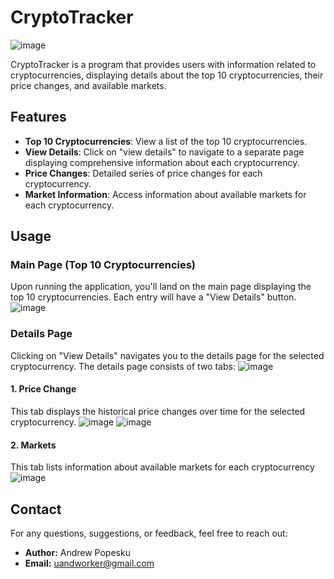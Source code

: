 # CryptoTracker

![image](https://github.com/AndrewPopesku/CryptoTracker/assets/101664066/1a6059a8-8457-4849-a24d-c59972710292)

CryptoTracker is a program that provides users with information related to cryptocurrencies, displaying details about the top 10 cryptocurrencies, their price changes, and available markets.

## Features

- **Top 10 Cryptocurrencies**: View a list of the top 10 cryptocurrencies.
- **View Details**: Click on "view details" to navigate to a separate page displaying comprehensive information about each cryptocurrency.
- **Price Changes**: Detailed series of price changes for each cryptocurrency.
- **Market Information**: Access information about available markets for each cryptocurrency.

## Usage

### Main Page (Top 10 Cryptocurrencies)

Upon running the application, you'll land on the main page displaying the top 10 cryptocurrencies. Each entry will have a "View Details" button.
![image](https://github.com/AndrewPopesku/CryptoTracker/assets/101664066/0af8a17a-3f34-4cdc-8139-a413ffd3a145)

### Details Page
Clicking on "View Details" navigates you to the details page for the selected cryptocurrency. The details page consists of two tabs:
![image](https://github.com/AndrewPopesku/CryptoTracker/assets/101664066/5c754b31-d34f-42cc-83a9-cbabd0c79802)

#### 1. Price Change

This tab displays the historical price changes over time for the selected cryptocurrency.
![image](https://github.com/AndrewPopesku/CryptoTracker/assets/101664066/dfc91020-63b2-4674-b675-66ef5c4183a7)
![image](https://github.com/AndrewPopesku/CryptoTracker/assets/101664066/e5bb8523-41d7-4f69-ab0d-551569ecacf6)

#### 2. Markets

This tab lists information about available markets for each cryptocurrency
![image](https://github.com/AndrewPopesku/CryptoTracker/assets/101664066/85c4c206-10aa-468b-b0dc-7b889c83704b)

## Contact

For any questions, suggestions, or feedback, feel free to reach out:

- **Author:** Andrew Popesku
- **Email:** uandworker@gmail.com
